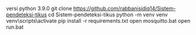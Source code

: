 versi python 3.9.0
git clone https://github.com/rabbanisidiq14/Sistem-pendeteksi-tikus
cd Sistem-pendeteksi-tikus
python -m venv venv
venv\scripts\activate
pip install -r requirements.txt
open mosquitto.bat
open run.bat
